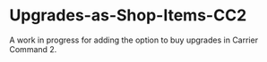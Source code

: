 # Upgrades-as-Shop-Items-CC2
A work in progress for adding the option to buy upgrades in Carrier Command 2. 
